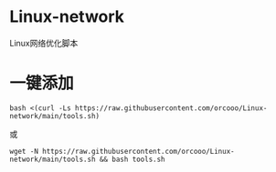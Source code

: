 # Linux-network
Linux网络优化脚本

# 一键添加

```
bash <(curl -Ls https://raw.githubusercontent.com/orcooo/Linux-network/main/tools.sh)
```
或
```
wget -N https://raw.githubusercontent.com/orcooo/Linux-network/main/tools.sh && bash tools.sh
```
